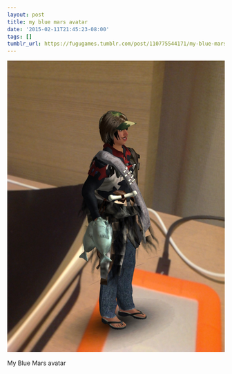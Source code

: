 ```yaml
---
layout: post
title: my blue mars avatar
date: '2015-02-11T21:45:23-08:00'
tags: []
tumblr_url: https://fugugames.tumblr.com/post/110775544171/my-blue-mars-avatar
---
```

 ![](/tumblr_files/tumblr_njn0zn5m1V1tgne1po1_1280.jpg)  

My Blue Mars avatar

